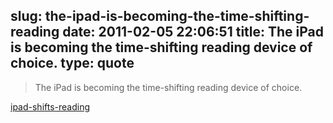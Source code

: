 slug: the-ipad-is-becoming-the-time-shifting-reading
date: 2011-02-05 22:06:51
title: The iPad is becoming the time-shifting reading device of choice.
type: quote
---

> The iPad is becoming the time-shifting reading device of choice.

[ipad-shifts-reading](http://techcrunch.com/2011/02/04/ipad-shifts-reading/)

